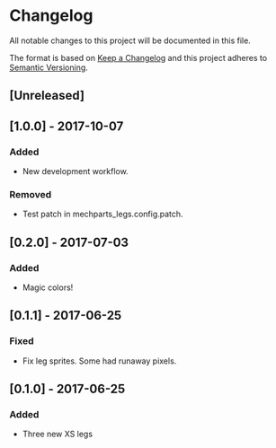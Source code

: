 # Changelog
All notable changes to this project will be documented in this file.

The format is based on [Keep a Changelog](http://keepachangelog.com/en/1.0.0/)
and this project adheres to [Semantic Versioning](http://semver.org/spec/v2.0.0.html).

## [Unreleased]

## [1.0.0] - 2017-10-07
### Added
- New development workflow.

### Removed
- Test patch in mechparts_legs.config.patch.

## [0.2.0] - 2017-07-03
### Added
- Magic colors!

## [0.1.1] - 2017-06-25
### Fixed
- Fix leg sprites. Some had runaway pixels.

## [0.1.0] - 2017-06-25
### Added
- Three new XS legs 
